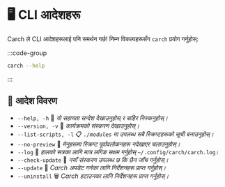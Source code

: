 # 🖥️ CLI आदेशहरू  

Carch ले CLI आदेशहरूलाई पनि समर्थन गर्छ! निम्न विकल्पहरूसँग `carch` प्रयोग गर्नुहोस्:  

:::code-group

```sh [⚙️ CLI]
carch --help
```

:::

## 🔧 आदेश विवरण

- `--help, -h` 📖 *यो सहायता सन्देश देखाउनुहोस् र बाहिर निस्कनुहोस्।*
- `--version, -v` 🔢 *कार्यक्रमको संस्करण देखाउनुहोस्।*
- `--list-scripts, -l` 📋 *`./modules` मा उपलब्ध सबै स्क्रिप्टहरूको सूची बनाउनुहोस्।*
- `--no-preview` 🚫 *मेनुहरूमा स्क्रिप्ट पूर्वावलोकनहरू नदेखाएर चलाउनुहोस्।*
- `--log` 📝 *हालको सत्रका लागि मात्र लगिङ सक्षम गर्नुहोस्* `~/.config/carch/carch.log`।
- `--check-update` 📡 *नयाँ संस्करण उपलब्ध छ कि छैन जाँच गर्नुहोस्।*
- `--update` 🔄 *Carch अपडेट गर्नका लागि निर्देशनहरू प्राप्त गर्नुहोस्।*
- `--uninstall` 🗑️ *Carch हटाउनका लागि निर्देशनहरू प्राप्त गर्नुहोस्।*